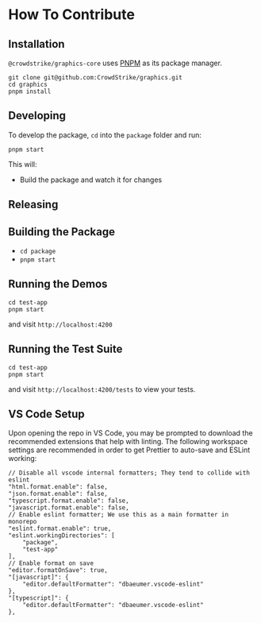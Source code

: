 # How To Contribute

## Installation

`@crowdstrike/graphics-core` uses [PNPM](https://pnpm.io) as its package manager.

```
git clone git@github.com:CrowdStrike/graphics.git
cd graphics
pnpm install
```

## Developing

To develop the package, `cd` into the `package` folder and run:

```
pnpm start
```

This will:

- Build the package and watch it for changes

## Releasing

## Building the Package

- `cd package`
- `pnpm start`

## Running the Demos

```
cd test-app
pnpm start
```

and visit `http://localhost:4200`

## Running the Test Suite

```
cd test-app
pnpm start
```

and visit `http://localhost:4200/tests` to view your tests.

## VS Code Setup

Upon opening the repo in VS Code, you may be prompted to download the recommended extensions that help with linting. The following workspace settings are recommended in order to get Prettier to auto-save and ESLint working:

```
// Disable all vscode internal formatters; They tend to collide with eslint
"html.format.enable": false,
"json.format.enable": false,
"typescript.format.enable": false,
"javascript.format.enable": false,
// Enable eslint formatter; We use this as a main formatter in monorepo
"eslint.format.enable": true,
"eslint.workingDirectories": [
    "package",
    "test-app"
],
// Enable format on save
"editor.formatOnSave": true,
"[javascript]": {
    "editor.defaultFormatter": "dbaeumer.vscode-eslint"
},
"[typescript]": {
    "editor.defaultFormatter": "dbaeumer.vscode-eslint"
},
```
